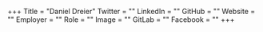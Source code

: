 +++
Title = "Daniel Dreier"
Twitter = ""
LinkedIn = ""
GitHub = ""
Website = ""
Employer = ""
Role = ""
Image = ""
GitLab = ""
Facebook = ""
+++
